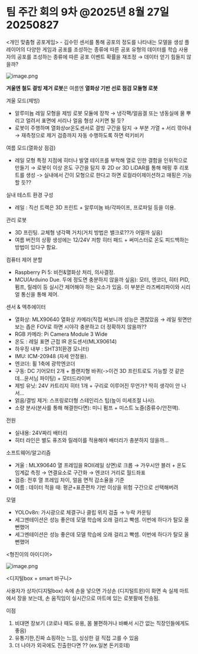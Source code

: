 # 팀 주간 회의 9차 @2025년 8월 27일 20250827

<개인 맞춤형 공포게임> - 김수민
센서를 통해 공포의 정도를 나타내는 모델을 생성
플레이어의 다양한 게임과 공포를 조성하는 종류에 따른 공포 유형의 데이터를 학습
사용자의 공포를 조성하는 종류에 따른 공포 이벤트 확률을 재조정
 → 데이터 얻기 힘들지 않을까? 

![image.png](image.png)

**겨울엔 철도 결빙 제거 로봇**은 여름엔 **열화상 기반 선로 점검 모듈형 로봇**

겨울 모드(제빙)

- 알루미늄 레일 모형을 제빙 로봇 모듈에 장착 → 냉각팩/얼음겔 또는 냉동실에 물 뿌리고 얼려서 표면에 서리나 얼음 형성 시키면 될 듯?
- 로봇이 주행하며 열화상or온도센서로 결빙 구간을 탐지 → 부분 가열 + 서리 깎아내 → 재측정으로 제거 검증까지 자동 수행하도록 하면 럭키비키

여름 모드(열화상 점검)

- 레일 모형 특정 지점에 히터나 발열 테이프를 부착해 열로 인한 결함을 인위적으로 만들기 → 로봇이 이상 온도 구간을 탐지 후 2D or 3D LiDAR를 통해 매핑 후 리포트를 생성 -> 실내에서 간이 모형으로 한다고 하면 로컬라이제이션하고 매핑은 가능할 듯??

실내 테스트 환경 구성

- 레일 : 직선 트랙은 3D 프린트 + 알루미늄 바/각파이프, 프로파일 등을 이용.

관리 로봇

- 3D 프린팅. 교체형 냉각팩 거치(거치 방법은 밸크로??가 어떨까 싶음)
- 여름 버전의 상황 생성에는 12/24V 저항 히터 패드 + 써미스터로 온도 피드백하는 방법이 있다구 함요.

컴퓨터 제어 분할

- Raspberry Pi 5: 비전&열화상 처리, 의사결정.
- MCU(Arduino Due. 두에 정도면 충분하지 않을까 싶음): 모터, 엔코더, 히터 PID, 펌프, 릴레이 등 실시간 제어해야 하는 요소가 있음. 이 부분은 라즈베리파이와 시리얼 통신을 통해 제어.

센서 & 액추에이터

- 열화상: MLX90640 열화상 카메라(직접 써보니까 성능은 괜찮았음 → 레일 윗면만 보는 좁은 FOV로 하면 시야각 충분하고 더 정확하지 않을까??
- RGB 카메라: Pi Camera Module 3 Wide
- 온도 : 레일 표면 근접 IR 온도센서(MLX90614)
- 하우징 내부 : SHT31(환경 모니터)
- IMU: ICM-20948 (자세 안정용).
- 엔코더: 휠 1축에 광학엔코더
- 구동: DC 기어모터 2개 + 플랜지형 바퀴(->이건 3D 프린트로도 가능할 것 같은데…윤서님 파이팅) + 모터드라이버
- 제빙 유닛: 24V 카트리지 히터 1개 + 구리로 이루어진 무언가? 딱히 생각이 안 나서...
- 얽음/결빙 제거: 스프링로더형 스테인리스 팁(높이 미세조절 나사).
- 소량 분사(분사를 통해 해결한다면): 미니 펌프 + 미스트 노즐(증류수/안전액).

전원

- 실내용: 24V짜리 배터리
- 히터 라인은 별도 퓨즈와 릴레이를 적용해야 배터리가 충분하지 않을까…

소프트웨어/알고리즘

- 겨울 : MLX90640 열 프레임을 ROI(레일 상면)로 크롭 → 가우시안 블러 + 온도 임계값 측정 → 연결요소로 구간화 → 엔코더 거리로 월드좌표
- 검증: 전후 열 프레임 차이, 얼음 면적 감소율을 기준
- 여름 : 데이터 적을 때: 평균+표준편차 기반 이상을 위험 구간으로 선택해버려

모델

- YOLOv8n: 가시광으로 체결구나 클립 위치 검출 → 누락 카운팅
- 세그멘테이션은 성능 좋은데 모델 학습에 오래 걸리고 빡셈. 이번에 하다가 탈모 올 뻔했어
- 세그멘테이션은 성능 좋은데 모델 학습에 오래 걸리고 빡셈. 이번에 하다가 탈모 올 뻔했어

<형진이의 아이디어>

![image.png](image%201.png)

<디지털box + smart 바구니>

사용자가 상자(디지털box) 속에 손을 넣으면 가상손 (디지털트윈)이 화면 속 실제 마트에서 장을 보는데, 손 움직임이 실시간으로 마트에 있는 로봇팔에 전송됨.

이점

1. 비대면 장보기 (코로나 때도 유용, 몸 불편하거나 바빠서 시간 없는 직장인들에게도 좋음)
2. 유통기한,진짜 쇼핑하는 느낌, 싱싱한 걸 직접 고를 수 있음
3. 더 나아가 외국에도 진출한다면 ?? (ex.일본 돈키호테)